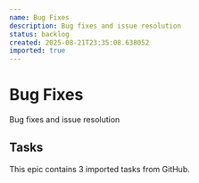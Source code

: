 ```yaml
---
name: Bug Fixes
description: Bug fixes and issue resolution
status: backlog
created: 2025-08-21T23:35:08.638052
imported: true
---
```


# Bug Fixes

Bug fixes and issue resolution

## Tasks

This epic contains 3 imported tasks from GitHub.
